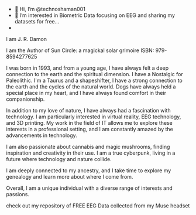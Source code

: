 - 👋 Hi, I’m @technoshaman001
- 👀 I’m interested in Biometric Data focusing on EEG and sharing my datasets for free...
- 
 I am J. R. Damon

I am the Author of Sun Circle: a magickal solar grimoire
ISBN: 979-8594277625

 I was born in 1993, and from a young age, I have always felt a deep connection to the earth and the spiritual dimension. I have a Nostalgic for Paleolithic. I'm a Taurus and a shapeshifter, I have a strong connection to the earth and the cycles of the natural world. Dogs have always held a special place in my heart, and I have always found comfort in their companionship.

In addition to my love of nature, I have always had a fascination with technology. I am particularly interested in virtual reality, EEG technology, and 3D printing. My work in the field of IT allows me to explore these interests in a professional setting, and I am constantly amazed by the advancements in technology.

I am also passionate about cannabis and magic mushrooms, finding inspiration and creativity in their use. I am a true cyberpunk, living in a future where technology and nature collide.

I am deeply connected to my ancestry, and I take time to explore my genealogy and learn more about where I come from.

Overall, I am a unique individual with a diverse range of interests and passions.

check out my repository of FREE EEG Data collected from my Muse headset

<!---
technoshaman001/technoshaman001 is a ✨ special ✨ repository because its `README.md` (this file) appears on your GitHub profile.
You can click the Preview link to take a look at your changes.
--->
